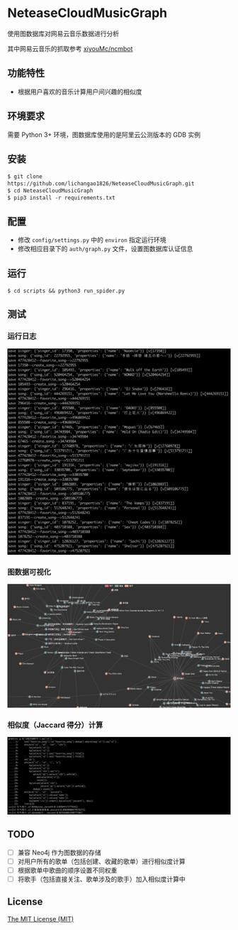 # NeteaseCloudMusicGraph

使用图数据库对网易云音乐数据进行分析

其中网易云音乐的抓取参考 [xiyouMc/ncmbot](https://github.com/xiyouMc/ncmbot)

## 功能特性

- 根据用户喜欢的音乐计算用户间兴趣的相似度

## 环境要求

需要 Python 3+ 环境，图数据库使用的是阿里云公测版本的 GDB 实例

## 安装

```shell
$ git clone https://github.com/lichangao1826/NeteaseCloudMusicGraph.git
$ cd NeteaseCloudMusicGraph
$ pip3 install -r requirements.txt
```

## 配置

- 修改 `config/settings.py` 中的 `environ` 指定运行环境
- 修改相应目录下的 `auth/graph.py` 文件，设置图数据库认证信息

## 运行

```shell
$ cd scripts && python3 run_spider.py
```

## 测试

### 运行日志

![](./visualization/img/run_log.png)

### 图数据可视化

![](./visualization/img/graph_visualization.png)

### 相似度（Jaccard 得分）计算

![](./visualization/img/similar_user.png)

## TODO

- [ ] 兼容 Neo4j 作为图数据的存储
- [ ] 对用户所有的歌单（包括创建、收藏的歌单）进行相似度计算
- [ ] 根据歌单中歌曲的顺序设置不同权重
- [ ] 将歌手（包括直接关注、歌单涉及的歌手）加入相似度计算中

## License

[The MIT License (MIT)](https://github.com/Binaryify/NeteaseCloudMusicApi/blob/master/LICENSE)